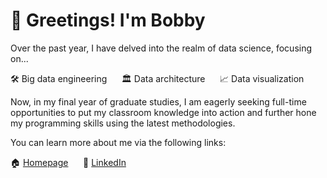 # 👋 Greetings! I'm Bobby

Over the past year, I have delved into the realm of data science, focusing on...

🛠 Big data engineering &nbsp;&nbsp;&nbsp;&nbsp; 🏛 Data architecture &nbsp;&nbsp;&nbsp;&nbsp; 📈 Data visualization

Now, in my final year of graduate studies, I am eagerly seeking full-time opportunities to put my classroom knowledge into action and further hone my programming skills using the latest methodologies.

You can learn more about me via the following links:

🏠 [Homepage](https://rcsurridge.github.io/website/) &nbsp;&nbsp;&nbsp;&nbsp; 🔗 [LinkedIn](https://linkedin.com/in/bobby-surridge) 